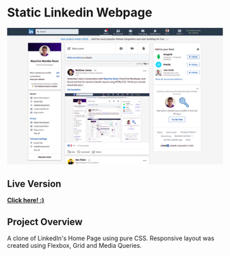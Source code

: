 # Static Linkedin Webpage

<p >
    <img src="/images/linkedin-layout-preview.png" > 
</p>

## Live Version

**[Click here! :)](http://linkedin-layout-clone.surge.sh/)**

## Project Overview

A clone of LinkedIn's Home Page using pure CSS. Responsive layout was created using Flexbox, Grid and Media Queries.
